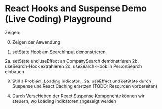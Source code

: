 # React Hooks and Suspense Demo (Live Coding) Playground

Zeigen:

0. Zeigen der Anwendung

1. setState Hook am SearchInput demonstrieren

2a. setState und useEffect an CompanySearch demonstrieren
2b. useSearch-Hook extrahieren
2c. useSearch-Hook in PersonSearch einbauen

3. Still a Problem: Loading indicator...
3a. useEffect und setState durch Suspense und React Caching ersetzen (TODO: Resourcen vorbereiten)

4. Durch Verschieben der React.Suspense Komponente können wir steuern, wo Loading Indikatoren angezeigt werden